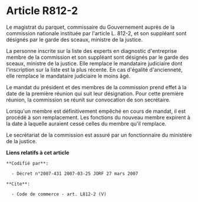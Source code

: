 # Article R812-2

Le magistrat du parquet, commissaire du Gouvernement auprès de la commission nationale instituée par l'article L. 812-2, et
son suppléant sont désignés par le garde des sceaux, ministre de la justice. 

La personne inscrite sur la liste des experts en diagnostic d'entreprise membre de la commission et son suppléant sont
désignés par le garde des sceaux, ministre de la justice. Elle remplace le mandataire judiciaire dont l'inscription sur la
liste est la plus récente. En cas d'égalité d'ancienneté, elle remplace le mandataire judiciaire le moins âgé. 

Le mandat du président et des membres de la commission prend effet à la date de la première réunion qui suit leur
désignation. Pour cette première réunion, la commission se réunit sur convocation de son secrétaire. 

Lorsqu'un membre est définitivement empêché en cours de mandat, il est procédé à son remplacement. Les fonctions du nouveau
membre expirent à la date à laquelle auraient cessé celles du membre qu'il remplace. 

Le secrétariat de la commission est assuré par un fonctionnaire du ministère de la justice.

**Liens relatifs à cet article**

	**Codifié par**:

	  - Décret n°2007-431 2007-03-25 JORF 27 mars 2007

	**Cite**:

	  - Code de commerce - art. L812-2 (V)
